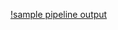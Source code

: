 [!sample pipeline output](https://raw.github.com/yosemitebandit/quandry/master/pipeline-output.png)
